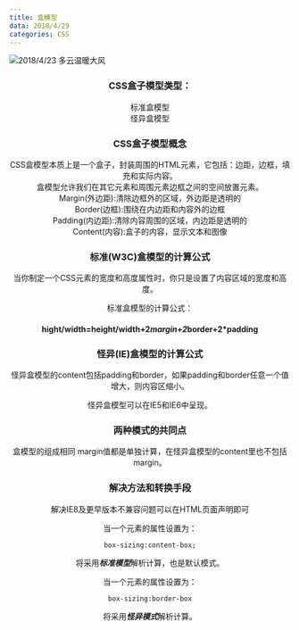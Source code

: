 ```yaml
---
title: 盒模型
data: 2018/4/29
categories: CSS
---
```

![2018/4/23  多云温暖大风](https://imgsa.baidu.com/forum/w%3D580/sign=195abefb2a381f309e198da199004c67/b71aa5a1cd11728bc06500e1cafcc3cec2fd2c47.jpg)

### <center> CSS盒子模型类型：
<center> 标准盒模型
<center> 怪异盒模型

### <center> CSS盒子模型概念
<center>CSS盒模型本质上是一个盒子，封装周围的HTML元素，它包括：边距，边框，填充和实际内容。
<center>盒模型允许我们在其它元素和周围元素边框之间的空间放置元素。


<center>Margin(外边距):清除边框外的区域，外边距是透明的
<center>Border(边框):围绕在内边距和内容外的边框
<center>Padding(内边距):清除内容周围的区域，内边距是透明的
<center>Content(内容):盒子的内容，显示文本和图像

### <center> 标准(W3C)盒模型的计算公式

当你制定一个CSS元素的宽度和高度属性时，你只是设置了内容区域的宽度和高度。
<center>标准盒模型的计算公式：

#### <center> hight/width=height/width+2*margin+2*border+2*padding

### <center> 怪异(IE)盒模型的计算公式

怪异盒模型的content包括padding和border，如果padding和border任意一个值增大，则内容区缩小。

怪异盒模型可以在IE5和IE6中呈现。

### <center> 两种模式的共同点
<center>盒模型的组成相同
margin值都是单独计算，在怪异盒模型的content里也不包括margin。

### <center> 解决方法和转换手段

解决IE8及更早版本不兼容问题可以在HTML页面声明<!DOCTYPE html>即可

当一个元素的属性设置为：
```bush
box-sizing:content-box;
```
将采用***标准模型***解析计算，也是默认模式。

当一个元素的属性设置为：
```bush
box-sizing:border-box
```
将采用***怪异模式***解析计算。

